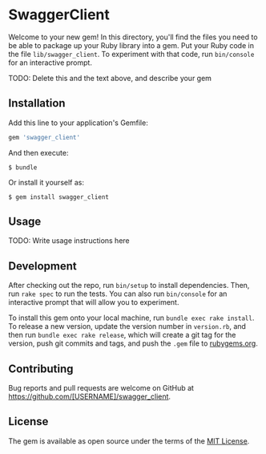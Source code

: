 # SwaggerClient

Welcome to your new gem! In this directory, you'll find the files you need to be able to package up your Ruby library into a gem. Put your Ruby code in the file `lib/swagger_client`. To experiment with that code, run `bin/console` for an interactive prompt.

TODO: Delete this and the text above, and describe your gem

## Installation

Add this line to your application's Gemfile:

```ruby
gem 'swagger_client'
```

And then execute:

    $ bundle

Or install it yourself as:

    $ gem install swagger_client

## Usage

TODO: Write usage instructions here

## Development

After checking out the repo, run `bin/setup` to install dependencies. Then, run `rake spec` to run the tests. You can also run `bin/console` for an interactive prompt that will allow you to experiment.

To install this gem onto your local machine, run `bundle exec rake install`. To release a new version, update the version number in `version.rb`, and then run `bundle exec rake release`, which will create a git tag for the version, push git commits and tags, and push the `.gem` file to [rubygems.org](https://rubygems.org).

## Contributing

Bug reports and pull requests are welcome on GitHub at https://github.com/[USERNAME]/swagger_client.


## License

The gem is available as open source under the terms of the [MIT License](http://opensource.org/licenses/MIT).

